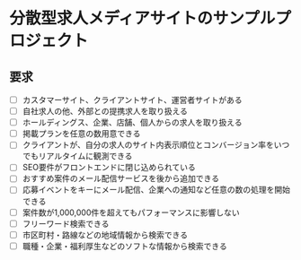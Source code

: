 # 分散型求人メディアサイトのサンプルプロジェクト
## 要求
- [ ] カスタマーサイト、クライアントサイト、運営者サイトがある
- [ ] 自社求人の他、外部との提携求人を取り扱える
- [ ] ホールディングス、企業、店舗、個人からの求人を取り扱える
- [ ] 掲載プランを任意の数用意できる
- [ ] クライアントが、自分の求人のサイト内表示順位とコンバージョン率をいつでもリアルタイムに観測できる
- [ ] SEO要件がフロントエンドに閉じ込められている
- [ ] おすすめ案件のメール配信サービスを後から追加できる
- [ ] 応募イベントをキーにメール配信、企業への通知など任意の数の処理を開始できる
- [ ] 案件数が1,000,000件を超えてもパフォーマンスに影響しない
- [ ] フリーワード検索できる
- [ ] 市区町村・路線などの地域情報から検索できる
- [ ] 職種・企業・福利厚生などのソフトな情報から検索できる

